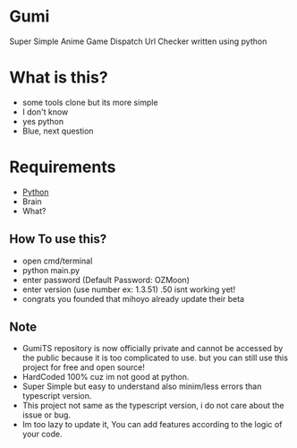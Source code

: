 # Gumi

Super Simple Anime Game Dispatch Url Checker written using python

# What is this?

- some tools clone but its more simple 
- I don't know 
- yes python
- Blue, next question

# Requirements

- [Python](https://www.python.org/downloads/)
- Brain
- What?

## How To use this?

- open cmd/terminal 
- python main.py 
- enter password (Default Password: OZMoon)
- enter version (use number ex: 1.3.51) .50 isnt working yet!
- congrats you founded that mihoyo already update their beta

## Note

- GumiTS repository is now officially private and cannot be accessed by the public because it is too complicated to use. but you can still use this project for free and open source!
- HardCoded 100% cuz im not good at python.
- Super Simple but easy to understand also minim/less errors than typescript version.
- This project not same as the typescript version, i do not care about the issue or bug.
- Im too lazy to update it, You can add features according to the logic of your code.